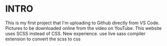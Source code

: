 # INTRO
This is my first project that I'm uploading to Github directly from VS Code.
	Pictures to be downloaded online from the video on YouTube.
    This website uses SCSS instead of CSS. New experience.
    use live sass compiler extension to convert the scss to css